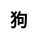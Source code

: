 ---
title: 狗
layout: dream_interpretation/kind_single
description: 解梦 - 动物 - 狗.
js: []
css: ["css/luck/dream_interpretation/dream_interpretation.css"]
---